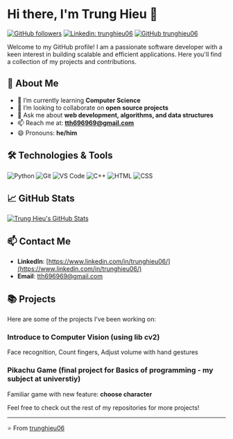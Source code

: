# Hi there, I'm Trung Hieu 👋

[![GitHub followers](https://img.shields.io/github/followers/trunghieu06?label=Follow&style=social)](https://github.com/trunghieu06?tab=followers)
[![Linkedin: trunghieu06](https://img.shields.io/badge/-trunghieu06-blue?style=flat-square&logo=Linkedin&logoColor=white&link=https://www.linkedin.com/in/trunghieu06/)](https://www.linkedin.com/in/trunghieu06/)
[![GitHub trunghieu06](https://img.shields.io/github/stars/trunghieu06?affiliations=OWNER%2CCOLLABORATOR&style=social)](https://github.com/trunghieu06)

Welcome to my GitHub profile! I am a passionate software developer with a keen interest in building scalable and efficient applications. Here you'll find a collection of my projects and contributions.

## 🚀 About Me

- 🌱 I’m currently learning **Computer Science**
- 👯 I’m looking to collaborate on **open source projects**
- 💬 Ask me about **web development, algorithms, and data structures**
- 📫 Reach me at: **tth696969@gmail.com**
- 😄 Pronouns: **he/him**

## 🛠️ Technologies & Tools

![Python](https://img.shields.io/badge/-Python-333333?style=flat&logo=python)
![Git](https://img.shields.io/badge/-Git-333333?style=flat&logo=git)
![VS Code](https://img.shields.io/badge/-VS%20Code-333333?style=flat&logo=visual-studio-code)
![C++](https://img.shields.io/badge/-C++-333333?style=flat&logo=cplusplus)
![HTML](https://img.shields.io/badge/-HTML-333333?style=flat&logo=html5)
![CSS](https://img.shields.io/badge/-CSS-333333?style=flat&logo=css3)

## 📈 GitHub Stats

[![Trung Hieu's GitHub Stats](https://github-readme-stats.vercel.app/api?username=trunghieu06&show_icons=true&hide_border=true)](https://github.com/trunghieu06)

## 📫 Contact Me

- **LinkedIn**: [https://www.linkedin.com/in/trunghieu06/](https://www.linkedin.com/in/trunghieu06/)
- **Email**: [tth696969@gmail.com](mailto:tth696969@gmail.com)

## 📚 Projects

Here are some of the projects I've been working on:

### Introduce to Computer Vision (using lib cv2)
Face recognition, Count fingers, Adjust volume with hand gestures

### Pikachu Game (final project for Basics of programming - my subject at universtiy)
Familiar game with new feature: **choose character** 

Feel free to check out the rest of my repositories for more projects!

---

⭐️ From [trunghieu06](https://github.com/trunghieu06)
